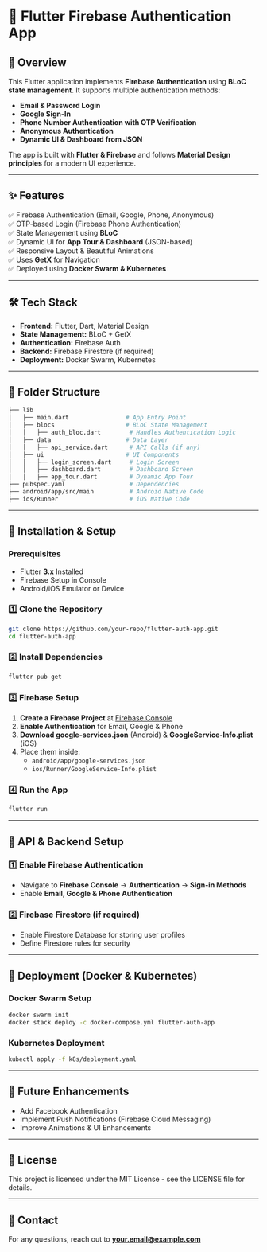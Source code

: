 # 📱 Flutter Firebase Authentication App

## 🚀 Overview
This Flutter application implements **Firebase Authentication** using **BLoC state management**. It supports multiple authentication methods:
- **Email & Password Login**
- **Google Sign-In**
- **Phone Number Authentication with OTP Verification**
- **Anonymous Authentication**
- **Dynamic UI & Dashboard from JSON**

The app is built with **Flutter & Firebase** and follows **Material Design principles** for a modern UI experience.

---

## ✨ Features
✅ Firebase Authentication (Email, Google, Phone, Anonymous)  
✅ OTP-based Login (Firebase Phone Authentication)  
✅ State Management using **BLoC**  
✅ Dynamic UI for **App Tour & Dashboard** (JSON-based)  
✅ Responsive Layout & Beautiful Animations  
✅ Uses **GetX** for Navigation  
✅ Deployed using **Docker Swarm & Kubernetes**  

---

## 🛠️ Tech Stack
- **Frontend:** Flutter, Dart, Material Design
- **State Management:** BLoC + GetX
- **Authentication:** Firebase Auth
- **Backend:** Firebase Firestore (if required)
- **Deployment:** Docker Swarm, Kubernetes

---

## 📂 Folder Structure
```bash
├── lib
│   ├── main.dart                # App Entry Point
│   ├── blocs                    # BLoC State Management
│   │   ├── auth_bloc.dart        # Handles Authentication Logic
│   ├── data                     # Data Layer
│   │   ├── api_service.dart      # API Calls (if any)
│   ├── ui                       # UI Components
│   │   ├── login_screen.dart     # Login Screen
│   │   ├── dashboard.dart        # Dashboard Screen
│   │   ├── app_tour.dart         # Dynamic App Tour
├── pubspec.yaml                  # Dependencies
├── android/app/src/main          # Android Native Code
├── ios/Runner                    # iOS Native Code
```

---

## 🔧 Installation & Setup
### Prerequisites
- Flutter **3.x** Installed
- Firebase Setup in Console
- Android/iOS Emulator or Device

### 1️⃣ Clone the Repository
```sh
git clone https://github.com/your-repo/flutter-auth-app.git
cd flutter-auth-app
```

### 2️⃣ Install Dependencies
```sh
flutter pub get
```

### 3️⃣ Firebase Setup
1. **Create a Firebase Project** at [Firebase Console](https://console.firebase.google.com/)
2. **Enable Authentication** for Email, Google & Phone
3. **Download google-services.json** (Android) & **GoogleService-Info.plist** (iOS)
4. Place them inside:
   - `android/app/google-services.json`
   - `ios/Runner/GoogleService-Info.plist`

### 4️⃣ Run the App
```sh
flutter run
```

---

## 🔌 API & Backend Setup
### 1️⃣ Enable Firebase Authentication
- Navigate to **Firebase Console** → **Authentication** → **Sign-in Methods**
- Enable **Email, Google & Phone Authentication**

### 2️⃣ Firebase Firestore (if required)
- Enable Firestore Database for storing user profiles
- Define Firestore rules for security

---

## 🚀 Deployment (Docker & Kubernetes)
### Docker Swarm Setup
```sh
docker swarm init
docker stack deploy -c docker-compose.yml flutter-auth-app
```

### Kubernetes Deployment
```sh
kubectl apply -f k8s/deployment.yaml
```

---

## 🎯 Future Enhancements
- Add Facebook Authentication
- Implement Push Notifications (Firebase Cloud Messaging)
- Improve Animations & UI Enhancements

---

## 📜 License
This project is licensed under the MIT License - see the LICENSE file for details.

---

## 📧 Contact
For any questions, reach out to **your.email@example.com**

